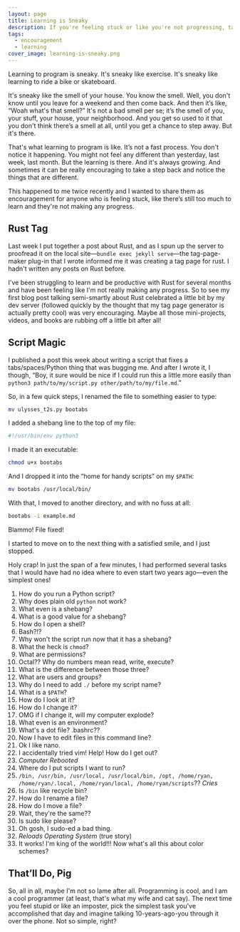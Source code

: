 ```yaml
---
layout: page
title: Learning is Sneaky
description: If you're feeling stuck or like you're not progressing, take a closer look.
tags:
  - encouragement
  - learning
cover_image: learning-is-sneaky.png
---
```


Learning to program is sneaky. It's sneaky like exercise. It's sneaky like learning to ride a bike or skateboard.

It's sneaky like the smell of your house. You know the smell. Well, you don't know until you leave for a weekend and then come back. And then it’s like, “Woah what's that smell?” It's not a bad smell per se; it’s the smell of you, your stuff, your house, your neighborhood. And you get so used to it that you don't think there’s a smell at all, until you get a chance to step away. But it's there.

That's what learning to program is like. It’s not a fast process. You don't notice it happening. You might not feel any different than yesterday, last week, last month. But the learning is there. And it's always growing. And sometimes it can be really encouraging to take a step back and notice the things that are different.

This happened to me twice recently and I wanted to share them as encouragement for anyone who is feeling stuck, like there’s still too much to learn and they're not making any progress.

## Rust Tag

Last week I put together a post about Rust, and as I spun up the server to proofread it on the local site—`bundle exec jekyll serve`—the tag-page-maker plug-in that I wrote informed me it was creating a tag page for rust. I hadn't written any posts on Rust before.

I've been struggling to learn and be productive with Rust for several months and have been feeling like I'm not really making any progress.  So to see my first blog post talking semi-smartly about Rust celebrated a little bit by my dev server (followed quickly by the thought that my tag page generator is actually pretty cool) was very encouraging. Maybe all those mini-projects, videos, and books are rubbing off a little bit after all!

## Script Magic

I published a post this week about writing a script that fixes a tabs/spaces/Python thing that was bugging me. And after I wrote it, I though, “Boy, it sure would be nice if I could run this a little more easily than `python3 path/to/my/script.py other/path/to/my/file.md`.”

So, in a few quick steps, I renamed the file to something easier to type:

```bash
mv ulysses_t2s.py bootabs
```

I added a shebang line to the top of my file:

```python
#!/usr/bin/env python3
```

I made it an executable:

```bash
chmod u+x bootabs
```

And I dropped it into the “home for handy scripts” on my `$PATH`:

```bash
mv bootabs /usr/local/bin/
```

With that, I moved to another directory, and with no fuss at all:

```bash
bootabs -i example.md
```

Blammo! File fixed!

I started to move on to the next thing with a satisfied smile, and I just stopped.

Holy crap! In just the span of a few minutes, I had performed several tasks that I would have had no idea where to even start two years ago—even the simplest ones!

1. How do you run a Python script?
2. Why does plain old `python` not work?
3. What even is a shebang?
4. What is a good value for a shebang?
5. How do I open a shell?
6. Bash?!?
7. Why won't the script run now that it has a shebang?
8. What the heck is `chmod`?
9. What are permissions?
10. Octal?? Why do numbers mean read, write, execute?
11. What is the difference between those three?
12. What are users and groups?
13. Why do I need to add `./` before my script name?
14. What is a `$PATH`?
15. How do I look at it?
16. How do I change it?
17. OMG if I change it, will my computer explode?
18. What even is an environment?
19. What's a dot file? .bashrc??
20. Now I have to edit files in this command line?
21. Ok I like nano.
22. I accidentally tried vim! Help! How do I get out?
23. _Computer Rebooted_
24. Where do I put scripts I want to run?
25. `/bin, /usr/bin, /usr/local, /usr/local/bin, /opt, /home/ryan, /home/ryan/.local, /home/ryan/local, /home/ryan/scripts`??  _Cries_
26. Is `/bin` like recycle bin?
27. How do I rename a file?
28. How do I move a file?
29. Wait, they're the same??
30. Is sudo like please?
31. Oh gosh, I sudo-ed a bad thing.
32. _Reloads Operating System_ (true story)
33. It works! I'm king of the world!!! Now what's all this about color schemes?

## That’ll Do, Pig

So, all in all, maybe I'm not so lame after all. Programming is cool, and I am a cool programmer (at least, that's what my wife and cat say). The next time you feel stupid or like an imposter, pick the simplest task you've accomplished that day and imagine talking 10-years-ago-you through it over the phone. Not so simple, right?
